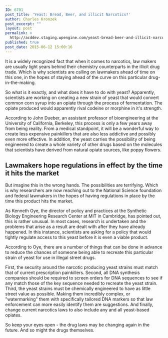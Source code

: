 ```yaml
---
ID: 6701
post_title: 'Yeast: Bread, Beer, and illicit Narcotics?'
author: Charles Kronzek
post_excerpt: ""
layout: post
permalink: >
  http://acddev.staging.wpengine.com/yeast-bread-beer-and-illicit-narcotics.html
published: true
post_date: 2015-06-12 15:00:16
---
```

It is a widely recognized fact that when it comes to narcotics, law makers are usually light years behind their chemistry counterparts in the illicit drug trade. Which is why scientists are calling on lawmakers ahead of time on this one, in the hopes of staying ahead of the curve on this particular drug-in-the-making.<!--more-->

So what is it exactly, and what does it have to do with yeast? Apparently, scientists are working on creating a new strain of yeast that would convert common corn syrup into an opiate through the process of fermentation. The opiate produced would apparently rival codeine or morphine in it's strength.

According to John Dueber, an assistant professor of bioengineering at the University of California, Berkeley, this process is only a few years away from being reality. From a medical standpoint, it will be a wonderful way to create less expensive painkillers that are also less addictive and possibly even more effective. In addition, the yeast carries the possibility of being engineered to create a whole variety of other drugs based on the molecules that scientists have derived from natural opiate sources, like poppy flowers.


<h2>Lawmakers hope regulations in effect by the time it hits the market</h2>

But imagine this in the wrong hands. The possibilities are terrifying. Which is why researchers are now reaching out to the National Science foundation and federal lawmakers in the hopes of having regulations in place by the time this product hits the market.

As Kenneth Oye, the director of policy and practices at the Synthetic Biology Engineering Research Center at MIT in Cambridge, has pointed out, this is rather unusual. In most cases, research is undertaken and the problems that arise as a result are dealt with after they have already happened. In this instance, scientists are asking for a policy that would tightly regulate access to this yeast before it is even a viable product.

According to Oye, there are a number of things that can be done in advance to reduce the chances of someone being able to recreate this particular strain of yeast for use in illegal street drugs.

First, the security around the narcotic producing yeast strains must match that of current prescription painkillers. Second, all DNA synthesis companies should be required to screen orders for DNA sequences to see if any match those of the key sequence needed to recreate the yeast strain. Third, the yeast strains must be chemically engineered to have as little street value as possible. Making them incredibly complex, or "watermarking" them with specifically tailored DNA markers so that law enforcement can more easily identify them are suggestions. And finally, change current narcotics laws to also include any and all yeast-based opiates.

So keep your eyes open - the drug laws may be changing again in the future. And so might the drugs themselves.